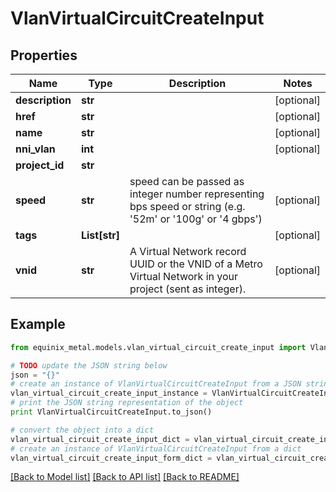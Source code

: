 # VlanVirtualCircuitCreateInput


## Properties
Name | Type | Description | Notes
------------ | ------------- | ------------- | -------------
**description** | **str** |  | [optional] 
**href** | **str** |  | [optional] 
**name** | **str** |  | [optional] 
**nni_vlan** | **int** |  | [optional] 
**project_id** | **str** |  | 
**speed** | **str** | speed can be passed as integer number representing bps speed or string (e.g. &#39;52m&#39; or &#39;100g&#39; or &#39;4 gbps&#39;) | [optional] 
**tags** | **List[str]** |  | [optional] 
**vnid** | **str** | A Virtual Network record UUID or the VNID of a Metro Virtual Network in your project (sent as integer). | [optional] 

## Example

```python
from equinix_metal.models.vlan_virtual_circuit_create_input import VlanVirtualCircuitCreateInput

# TODO update the JSON string below
json = "{}"
# create an instance of VlanVirtualCircuitCreateInput from a JSON string
vlan_virtual_circuit_create_input_instance = VlanVirtualCircuitCreateInput.from_json(json)
# print the JSON string representation of the object
print VlanVirtualCircuitCreateInput.to_json()

# convert the object into a dict
vlan_virtual_circuit_create_input_dict = vlan_virtual_circuit_create_input_instance.to_dict()
# create an instance of VlanVirtualCircuitCreateInput from a dict
vlan_virtual_circuit_create_input_form_dict = vlan_virtual_circuit_create_input.from_dict(vlan_virtual_circuit_create_input_dict)
```
[[Back to Model list]](../README.md#documentation-for-models) [[Back to API list]](../README.md#documentation-for-api-endpoints) [[Back to README]](../README.md)



